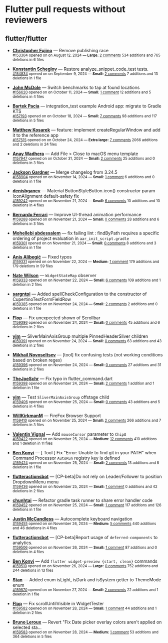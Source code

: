 # Flutter pull requests without reviewers

## flutter/flutter

* **[Christopher Fujino](https://github.com/christopherfujino)** &mdash; Remove publishing race<br />
  <sub>[#153304](https://github.com/flutter/flutter/pull/153304) opened on on August 12, 2024 &mdash; **Large:** [2 comments](https://github.com/flutter/flutter/pull/153304) 534 additions and 765 deletions in 6 files</sub><br />

* **[Konstantin Scheglov](https://github.com/scheglov)** &mdash; Restore analyze_snippet_code_test tests.<br />
  <sub>[#154834](https://github.com/flutter/flutter/pull/154834) opened on on September 9, 2024 &mdash; **Small:** [2 comments](https://github.com/flutter/flutter/pull/154834) 7 additions and 13 deletions in 1 file</sub><br />

* **[John McDole](https://github.com/jtmcdole)** &mdash; Switch benchmarks to tap at found locations<br />
  <sub>[#156620](https://github.com/flutter/flutter/pull/156620) opened on on October 11, 2024 &mdash; **Small:** [1 comment](https://github.com/flutter/flutter/pull/156620) 12 additions and 5 deletions in 4 files</sub><br />

* **[Bartek Pacia](https://github.com/bartekpacia)** &mdash; integration_test example Android app: migrate to Gradle KTS<br />
  <sub>[#157193](https://github.com/flutter/flutter/pull/157193) opened on on October 18, 2024 &mdash; **Small:** [7 comments](https://github.com/flutter/flutter/pull/157193) 98 additions and 117 deletions in 5 files</sub><br />

* **[Matthew Kosarek](https://github.com/mattkae)** &mdash; feature: implement createRegularWindow and add it to the reference app<br />
  <sub>[#157515](https://github.com/flutter/flutter/pull/157515) opened on on October 24, 2024 &mdash; **Extra large:** [7 comments](https://github.com/flutter/flutter/pull/157515) 2066 additions and 2 deletions in 24 files</sub><br />

* **[Anay Wadhera](https://github.com/anayw2001)** &mdash; Add File > Close to macOS menu template<br />
  <sub>[#157947](https://github.com/flutter/flutter/pull/157947) opened on on October 31, 2024 &mdash; **Small:** [2 comments](https://github.com/flutter/flutter/pull/157947) 25 additions and 0 deletions in 3 files</sub><br />

* **[Jackson Gardner](https://github.com/eyebrowsoffire)** &mdash; Merge changelog from 3.24.5<br />
  <sub>[#158904](https://github.com/flutter/flutter/pull/158904) opened on on November 14, 2024 &mdash; **Small:** [1 comment](https://github.com/flutter/flutter/pull/158904) 6 additions and 0 deletions in 1 file</sub><br />

* **[denisbganev](https://github.com/denisbganev)** &mdash; Material ButtonStyleButton.icon() constructor param IconAlignment default-safety fix<br />
  <sub>[#159242](https://github.com/flutter/flutter/pull/159242) opened on on November 21, 2024 &mdash; **Small:** [6 comments](https://github.com/flutter/flutter/pull/159242) 10 additions and 10 deletions in 4 files</sub><br />

* **[Bernardo Ferrari](https://github.com/bernaferrari)** &mdash; Improve UI-thread animation performance<br />
  <sub>[#159288](https://github.com/flutter/flutter/pull/159288) opened on on November 21, 2024 &mdash; **Small:** [0 comments](https://github.com/flutter/flutter/pull/159288) 28 additions and 6 deletions in 3 files</sub><br />

* **[Mohellebi abdessalem](https://github.com/AbdeMohlbi)** &mdash; fix failing lint : findByPath requires a specific ordering of project evaluation in `aar_init_script.gradle`<br />
  <sub>[#159301](https://github.com/flutter/flutter/pull/159301) opened on on November 21, 2024 &mdash; **Small:** [0 comments](https://github.com/flutter/flutter/pull/159301) 8 additions and 3 deletions in 1 file</sub><br />

* **[Anis Alibegić](https://github.com/anisalibegic)** &mdash; Fixed typos<br />
  <sub>[#159331](https://github.com/flutter/flutter/pull/159331) opened on on November 22, 2024 &mdash; **Medium:** [1 comment](https://github.com/flutter/flutter/pull/159331) 179 additions and 179 deletions in 59 files</sub><br />

* **[Nate Wilson](https://github.com/nate-thegrate)** &mdash; `WidgetStateMap` observer<br />
  <sub>[#159333](https://github.com/flutter/flutter/pull/159333) opened on on November 22, 2024 &mdash; **Small:** [6 comments](https://github.com/flutter/flutter/pull/159333) 109 additions and 1 deletion in 2 files</sub><br />

* **[sargntpi](https://github.com/sargntpi)** &mdash; Added spellCheckConfiguration to the constructor of CupertinoTextFormFieldRow<br />
  <sub>[#159385](https://github.com/flutter/flutter/pull/159385) opened on on November 24, 2024 &mdash; **Small:** [2 comments](https://github.com/flutter/flutter/pull/159385) 2 additions and 0 deletions in 1 file</sub><br />

* **[Flop](https://github.com/hgraceb)** &mdash; Fix unexpected shown of Scrollbar<br />
  <sub>[#159386](https://github.com/flutter/flutter/pull/159386) opened on on November 24, 2024 &mdash; **Small:** [0 comments](https://github.com/flutter/flutter/pull/159386) 45 additions and 6 deletions in 2 files</sub><br />

* **[yim](https://github.com/yiiim)** &mdash; SliverMainAxisGroup multiple PinnedHeaderSliver children<br />
  <sub>[#159391](https://github.com/flutter/flutter/pull/159391) opened on on November 24, 2024 &mdash; **Small:** [0 comments](https://github.com/flutter/flutter/pull/159391) 63 additions and 43 deletions in 2 files</sub><br />

* **[Mikhail Novoseltsev](https://github.com/Sameri11)** &mdash; [tool] fix confusing tests (not working conditions based on broken regex)<br />
  <sub>[#159396](https://github.com/flutter/flutter/pull/159396) opened on on November 24, 2024 &mdash; **Small:** [0 comments](https://github.com/flutter/flutter/pull/159396) 27 additions and 31 deletions in 2 files</sub><br />

* **[TheJoeSchr](https://github.com/TheJoeSchr)** &mdash; Fix typo in flutter_command.dart<br />
  <sub>[#159398](https://github.com/flutter/flutter/pull/159398) opened on on November 24, 2024 &mdash; **Small:** [2 comments](https://github.com/flutter/flutter/pull/159398) 1 addition and 1 deletion in 1 file</sub><br />

* **[yim](https://github.com/yiiim)** &mdash; Test `SliverMainAxisGroup` offstage child<br />
  <sub>[#159406](https://github.com/flutter/flutter/pull/159406) opened on on November 25, 2024 &mdash; **Small:** [0 comments](https://github.com/flutter/flutter/pull/159406) 43 additions and 5 deletions in 4 files</sub><br />

* **[WillKirkmanM](https://github.com/WillKirkmanM)** &mdash; FireFox Browser Support<br />
  <sub>[#159410](https://github.com/flutter/flutter/pull/159410) opened on on November 25, 2024 &mdash; **Small:** [2 comments](https://github.com/flutter/flutter/pull/159410) 266 additions and 7 deletions in 3 files</sub><br />

* **[Valentin Vignal](https://github.com/ValentinVignal)** &mdash; Add `mouseCursor` parameter to `Chip`s<br />
  <sub>[#159422](https://github.com/flutter/flutter/pull/159422) opened on on November 25, 2024 &mdash; **Medium:** [12 comments](https://github.com/flutter/flutter/pull/159422) 410 additions and 1 deletion in 11 files</sub><br />

* **[Ben Konyi](https://github.com/bkonyi)** &mdash; [ Tool ] Fix "Error: Unable to find git in your PATH" when Command Processor `AutoRun` registry key is defined<br />
  <sub>[#159424](https://github.com/flutter/flutter/pull/159424) opened on on November 25, 2024 &mdash; **Small:** [2 comments](https://github.com/flutter/flutter/pull/159424) 13 additions and 8 deletions in 1 file</sub><br />

* **[flutteractionsbot](https://github.com/flutteractionsbot)** &mdash; [CP-beta]Do not rely on Leader/Follower to position DropdownMenu menu<br />
  <sub>[#159436](https://github.com/flutter/flutter/pull/159436) opened on on November 25, 2024 &mdash; **Small:** [1 comment](https://github.com/flutter/flutter/pull/159436) 0 additions and 42 deletions in 2 files</sub><br />

* **[chunhtai](https://github.com/chunhtai)** &mdash; Refactor gradle task runner to share error handler code<br />
  <sub>[#159452](https://github.com/flutter/flutter/pull/159452) opened on on November 25, 2024 &mdash; **Small:** [1 comment](https://github.com/flutter/flutter/pull/159452) 117 additions and 126 deletions in 1 file</sub><br />

* **[Justin McCandless](https://github.com/justinmc)** &mdash; Autocomplete keyboard navigation<br />
  <sub>[#159455](https://github.com/flutter/flutter/pull/159455) opened on on November 26, 2024 &mdash; **Medium:** [5 comments](https://github.com/flutter/flutter/pull/159455) 440 additions and 46 deletions in 4 files</sub><br />

* **[flutteractionsbot](https://github.com/flutteractionsbot)** &mdash; [CP-beta]Report usage of `deferred-components` to analytics.<br />
  <sub>[#159506](https://github.com/flutter/flutter/pull/159506) opened on on November 26, 2024 &mdash; **Small:** [1 comment](https://github.com/flutter/flutter/pull/159506) 87 additions and 0 deletions in 4 files</sub><br />

* **[Ben Konyi](https://github.com/bkonyi)** &mdash; Add `flutter widget-preview {start, clean}` commands<br />
  <sub>[#159510](https://github.com/flutter/flutter/pull/159510) opened on on November 26, 2024 &mdash; **Large:** [0 comments](https://github.com/flutter/flutter/pull/159510) 752 additions and 244 deletions in 13 files</sub><br />

* **[Stan](https://github.com/stan-at-work)** &mdash; Added enum isLight, isDark and isSystem getter to ThemeMode enum<br />
  <sub>[#159570](https://github.com/flutter/flutter/pull/159570) opened on on November 27, 2024 &mdash; **Small:** [2 comments](https://github.com/flutter/flutter/pull/159570) 22 additions and 1 deletion in 1 file</sub><br />

* **[Flop](https://github.com/hgraceb)** &mdash; Fix scrollUntilVisible in WidgetTester<br />
  <sub>[#159582](https://github.com/flutter/flutter/pull/159582) opened on on November 28, 2024 &mdash; **Small:** [1 comment](https://github.com/flutter/flutter/pull/159582) 44 additions and 1 deletion in 2 files</sub><br />

* **[Bruno Leroux](https://github.com/bleroux)** &mdash; Revert "Fix Date picker overlay colors aren't applied on selected sta…<br />
  <sub>[#159583](https://github.com/flutter/flutter/pull/159583) opened on on November 28, 2024 &mdash; **Medium:** [1 comment](https://github.com/flutter/flutter/pull/159583) 53 additions and 364 deletions in 5 files</sub><br />

